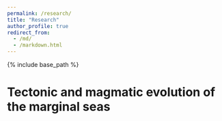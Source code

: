 ```yaml
---
permalink: /research/
title: "Research"
author_profile: true
redirect_from: 
  - /md/
  - /markdown.html
---
```

{% include base_path %}

Tectonic and magmatic evolution of the marginal seas
======
